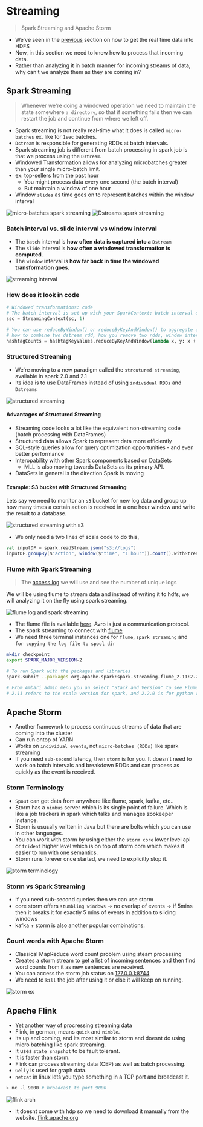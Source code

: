 # Streaming

> Spark Streaming and Apache Storm

- We've seen in the [previous](./section-09/README.md) section on how to get the real time data into HDFS
- Now, in this section we need to know how to process that incoming data.
- Rather than analyzing it in batch manner for incoming streams of data, why can't we analyze them as they are coming in?

## Spark Streaming

> Whenever we're doing a windowed operation we need to maintain the state somewhere `a directory`, so that if something fails then we can restart the job and continue from where we left off.

- Spark streaming is not really real-time what it does is called `micro-batches` ex. like for `1sec` batches.
- `Dstream` is responsible for generating RDDs at batch intervals.
- Spark streaming job is different from batch processing in spark job is that we process using the `Dstream`.
- Windowed Transformation allows for analyzing microbatches greater than your single micro-batch limit.
- ex: top-sellers from the past hour
  - You might process data every one second (the batch interval)
  - But maintain a window of one hour
- Window `slides` as time goes on to represent batches within the window interval

![micro-batches spark streaming](./docs/01.png)
![Dstreams spark streaming](./docs/02.png)

### Batch interval vs. slide interval vs window interval

- The `batch` interval is **how often data is captured into a** `Dstream`
- The `slide` interval is **how often a windowed transformation is computed**.
- The `window` interval is **how far back in time the windowed transformation goes**.

![streaming interval](./docs/03.png)

### How does it look in code

```py
# Windowed transformations: code
# The batch interval is set up with your SparkContext: batch interval of 1
ssc = StreamingContext(sc, 1)

# You can use reduceByWindow() or reduceByKeyAndWindow() to aggregate data across a longer period of time!
# how to combine two dstream rdd, how you remove two rdds, window interval: 300s -> 5 min, slide interval: every second compute it
hashtagCounts = hashtagKeyValues.reduceByKeyAndWindow(lambda x, y: x + y, lambda x, y : x - y, 300, 1)
```

### Structured Streaming

- We're moving to a new paradigm called the `strcutured streaming`, available in spark 2.0 and 2.1
- Its idea is to use DataFrames instead of using `individual RDDs` and `Dstreams`

![structured streaming](./docs/04.png)

#### Advantages of Structured Streaming

- Streaming code looks a lot like the equivalent non-streaming code (batch processing with DataFrames)
- Structured data allows Spark to represent data more efficiently
- SQL-style queries allow for query optimization opportunities - and even better performance
- Interopability with other Spark components based on DataSets
  - MLL is also moving towards DataSets as its primary API.
- DataSets in general is the direction Spark is moving

#### Example: S3 bucket with Structured Streaming

Lets say we need to monitor an `s3` bucket for new log data and group up how many times a certain action is received in a one hour window and write the result to a database.

![structured streaming with s3](./docs/05.png)

- We only need a two lines of scala code to do this,

```scala
val inputDF = spark.readStream.json("s3://logs")
inputDF.groupBy($"action", window($"time", "1 hour")).count().withStream.format("jdbc").start("jdbc:mysql//...")
```

### Flume with Spark Streaming

> The [access log](./access_log.txt) we will use and see the number of unique logs

We will be using flume to stream data and instead of writing it to hdfs, we will analyzing it on the fly using spark streaming.

![flume log and spark streaming](./docs/06.png)

- The flume file is available [here](./sparkstreamingflume.conf). Avro is just a communication protocol.
- The spark streaming to connect with [flume](./SparkFlume.py)
- We need three terminal instances one for `flume`, `spark streaming` and `for copying the log file to spool dir`

```sh
mkdir checkpoint
export SPARK_MAJOR_VERSION=2

# To run Spark with the packages and libraries
spark-submit --packages org.apache.spark:spark-streaming-flume_2.11:2.2.0 SparkFlume.py

# From Ambari admin menu you an select "Stack and Version" to see Flume or any installed service version to change that for 
# 2.11 refers to the scala version for spark, and 2.2.0 is for python version
```

## Apache Storm

- Another framework to process continuous streams of data that are coming into the cluster
- Can run ontop of YARN
- Works on `individual events`, not `micro-batches (RDDs)` like spark streaming
- If you need `sub-second` latency, then `storm` is for you. It doesn't need to work on batch intervals and breakdown RDDs and can process as quickly as the event is received.

### Storm Terminology

- `Spout` can get data from anywhere like flume, spark, kafka, etc..
- Storm has a `nimbus` server which is its single point of failure. Which is like a job trackers in spark which talks and manages zookeeper instance.
- Storm is ususally written in Java but there are bolts which you can use in other languages. 
- You can work with storm by using either the `storm core` lower level api or `trident` higher level which is on top of storm core which makes it easier to run with one semantics.
- Storm runs forever once started, we need to explicitly stop it.

![storm terminology](./docs/07.png)

### Storm vs Spark Streaming

- If you need sub-second queries then we can use storm
- core storm offers `stumbling windows` -> no overlap of events -> if 5mins then it breaks it for exactly 5 mins of events in addition to sliding windows
- kafka + storm is also another popular combinations.

### Count words with Apache Storm

- Classical MapReduce word count problem using steam processing
- Creates a storm stream to get a list of incoming sentences and then find word counts from it as new sentences are received.
- You can access the storm job status on [127.0.0.1:8744](127.0.0.1:8744)
- We need to `kill` the job after using it or else it will keep on running.

![storm ex](./docs/08.png)

## Apache Flink

- Yet another way of procressing streaming data
- Flink, in german, means `quick` and `nimble`.
- Its up and coming, and its most similar to storm and doesnt do using micro batching like spark streaming.
- It uses `state snapshot` to be fault tolerant.
- It is faster than storm.
- Flink can process streaming data (CEP) as well as batch processing.
- `Gelly` is used for graph data.
- `netcat` in linux lets you type something in a TCP port and broadcast it.

```sh
> nc -l 9000 # broadcast to port 9000
```

![flink arch](./docs/09.png)

- It doesnt come with hdp so we need to download it manually from the website. [flink.apache.org](flink.apache.org)
